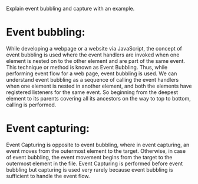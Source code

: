 Explain event bubbling and capture with an example.

# Event bubbling:
While developing a webpage or a website via JavaScript, the concept of event bubbling is used where the event handlers are invoked when one element is nested on to the other element and are part of the same event. This technique or method is known as Event Bubbling. Thus, while performing event flow for a web page, event bubbling is used. We can understand event bubbling as a sequence of calling the event handlers when one element is nested in another element, and both the elements have registered listeners for the same event. So beginning from the deepest element to its parents covering all its ancestors on the way to top to bottom, calling is performed.

# Event capturing:
Event Capturing is opposite to event bubbling, where in event capturing, an event moves from the outermost element to the target. Otherwise, in case of event bubbling, the event movement begins from the target to the outermost element in the file. Event Capturing is performed before event bubbling but capturing is used very rarely because event bubbling is sufficient to handle the event flow.
